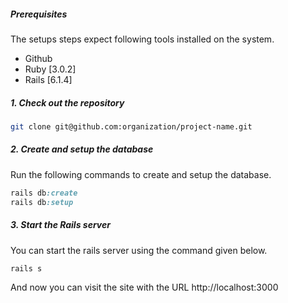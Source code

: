 ##### Prerequisites

The setups steps expect following tools installed on the system.

- Github
- Ruby [3.0.2]
- Rails [6.1.4]

##### 1. Check out the repository

```bash
git clone git@github.com:organization/project-name.git
```

##### 2. Create and setup the database

Run the following commands to create and setup the database.

```ruby
rails db:create
rails db:setup
```

##### 3. Start the Rails server

You can start the rails server using the command given below.

```ruby
rails s
```

And now you can visit the site with the URL http://localhost:3000
